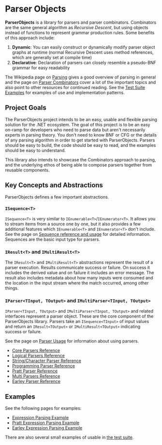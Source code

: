 # Parser Objects

**ParserObjects** is a library for parsers and parser combinators. Combinators are the same general algorithm as *Recursive Descent*, but using objects instead of functions to represent grammar production rules. Some benefits of this approach include:

1. **Dynamic**: You can easily construct or dynamically modify parser object graphs at runtime (normal Recursive Descent uses method references, which are generally set at compile time)
1. **Declarative**: Declaration of parsers can closely resemble a pseudo-BNF grammar for easy readability

The Wikipedia page on [Parsing](https://en.wikipedia.org/wiki/Parsing#Computer_languages) gives a good overview of parsing in general and the page on [Parser Combinators](https://en.wikipedia.org/wiki/Parser_combinator) cover a lot of the important topics and also point to other resources for continued reading. See the [Test Suite Examples](https://github.com/Whiteknight/ParserObjects/tree/master/ParserObjects.Tests/Examples) for examples of use and implementation patterns.

## Project Goals

The ParserObjects project intends to be an easy, usable and flexible parsing solution for the .NET ecosystem. The goal of this project is to be an easy on-ramp for developers who need to parse data but aren't necessarily experts in parsing theory. You don't need to know BNF or CFG or the details of any parsing algorithm in order to get started with ParserObjects. Parsers should be easy to build, the code should be easy to read, and the examples should be easy to understand.

This library also intends to showcase the Combinators approach to parsing, and the underlying ethos of being able to compose parsers together from reusable components. 

## Key Concepts and Abstractions

ParserObjects defines a few important abstractions.

### `ISequence<T>`

`ISequence<T>` is very similar to `IEnumerable<T>`/`IEnumerator<T>`. It allows you to stream items from a source one by one, but it also provides a few additional features which `IEnumerable<T>` and `IEnumerator<T>` don't include. See the page on [Sequence reference and usage](sequences.md) for detailed information. Sequences are the basic input type for parsers.

### `IResult<T>` and `IMultiResult<T>`

The `IResult<T>` and `IMultiResult<T>` abstractions represent the result of a parser execution. Results communicate success or failure. On success it includes the derived value and on failure it includes an error message. The result also includes metadata about how many inputs were consumed and the location in the input stream where the match occurred, among other things.

### `IParser<TInput, TOutput>` and `IMultiParser<TInput, TOutput>`

`IParser<TInput, TOutput>` and `IMultiParser<TInput, TOutput>` and related interfaces represent a parser object. These are the core component of the ParserObjects library. Parsers take an `ISequence<TInput>` of input values and return an `IResult<TOutput>` or `IMultiResult<TOutput>` indicating success or failure.

See the page on [Parser Usage](parser_usage.md) for information about using parsers. 

* [Core Parsers Reference](parsers_core.md)
* [Logical Parsers Reference](parsers_logical.md)
* [String/Character Parser Reference](parsers_chars.md)
* [Programming Parser Reference](parsers_programming.md)
* [Pratt Parser Reference](parsers_pratt.md)
* [Multi Parsers Reference](parsers_multi.md)
* [Earley Parser Reference](parsers_earley.md)

## Examples

See the following pages for examples:

* [Expression Parsing Example](expression_example.md)
* [Pratt Expression Parsing Example](prattexpr_example.md)
* [Earley Expression Parsing Example](earleyexpr_example.md)

There are also several small examples of usable in [the test suite](https://github.com/Whiteknight/ParserObjects/tree/master/ParserObjects.Tests/Examples).
